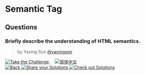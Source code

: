 # Semantic Tag

## Questions

### Briefly describe the understanding of HTML semantics.

> by Yaxing Son [@yaxingson]()

<a href="https://tsch.js.org/2/play" target="_blank">
  <img src="https://img.shields.io/badge/-Take%20the%20Challenge-3178c6?logo=typescript&logoColor=white" alt="Take the Challenge"/>
</a> &nbsp;&nbsp;&nbsp;
<a href="./README.zh-CN.md" target="_blank">
  <img src="https://img.shields.io/badge/-%E7%AE%80%E4%BD%93%E4%B8%AD%E6%96%87-gray" alt="简体中文"/>
</a>

<br />

<a href="../../README.md" target="_blank">
  <img src="https://img.shields.io/badge/-Back-grey" alt="Back"/>
</a> 
<a href="https://tsch.js.org/2/answer" target="_blank">
  <img src="https://img.shields.io/badge/-Share%20your%20Solutions-teal" alt="Share your Solutions"/>
</a> 
<a href="https://tsch.js.org/2/solutions" target="_blank">
  <img src="https://img.shields.io/badge/-Check%20out%20Solutions-de5a77?logo=awesome-lists&logoColor=white" alt="Check out Solutions"/>
</a>

